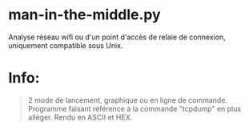 # man-in-the-middle.py
Analyse réseau wifi ou d'un point d'accès de relaie de connexion, uniquement compatible sous Unix.

# Info:
> 2 mode de lancement, graphique ou en ligne de commande.
> Programme faisant référence à la commande "tcpdump" en plus alléger.
> Rendu en ASCII et HEX.

